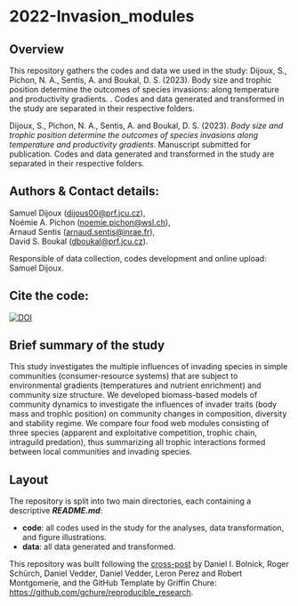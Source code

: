 # 2022-Invasion_modules

## Overview

This repository gathers the codes and data we used in the study: Dijoux, S., Pichon, N. A., Sentis, A. and Boukal, D. S. (2023). Body size and trophic position determine the outcomes of species invasions: along temperature and productivity gradients. . Codes and data generated and transformed in the study are separated in their respective folders.

Dijoux, S., Pichon, N. A., Sentis, A. and Boukal, D. S. (2023). _Body size and trophic position determine the outcomes of species invasions along temperature and productivity gradients_. Manuscript submitted for publication. Codes and data generated and transformed in the study are separated in their respective folders.

## Authors & Contact details:  
Samuel Dijoux (dijous00@prf.jcu.cz),  
Noémie A. Pichon (noemie.pichon@wsl.ch),  
Arnaud Sentis (arnaud.sentis@inrae.fr),  
David S. Boukal (dboukal@prf.jcu.cz).

Responsible of data collection, codes development and online upload: Samuel Dijoux.

## Cite the code:
[![DOI](https://zenodo.org/badge/560429732.svg)](https://zenodo.org/badge/latestdoi/560429732)

## Brief summary of the study

This study investigates the multiple influences of invading species in simple communities (consumer-resource systems) that are subject to environmental gradients (temperatures and nutrient enrichment) and community size structure. We developed biomass-based models of community dynamics to investigate the influences of invader traits (body mass and trophic position) on community changes in composition, diversity and stability regime. We compare four food web modules consisting of three species (apparent and exploitative competition, trophic chain, intraguild predation), thus summarizing all trophic interactions formed between local communities and invading species.

## Layout
The repository is split into two main directories, each containing a descriptive **_README.md_**:
* **code**: all codes used in the study for the analyses, data transformation, and figure illustrations.
* **data**: all data generated and transformed.

This repository was built following the [cross-post][linkblog] by Daniel I. Bolnick, Roger Schürch, Daniel Vedder, Daniel Vedder, Leron Perez and Robert Montgomerie, and the GitHub Template by Griffin Chure: https://github.com/gchure/reproducible_research.

[linkblog]: https://comments.amnat.org/2021/12/guidelines-for-archiving-code-with-data.html